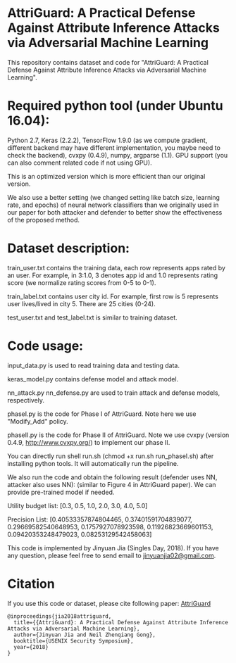 # AttriGuard: A Practical Defense Against Attribute Inference Attacks via Adversarial Machine Learning

This repository contains dataset and code for "AttriGuard: A Practical Defense Against Attribute Inference Attacks via Adversarial Machine Learning". 

# Required python tool (under Ubuntu 16.04):
Python 2.7, Keras (2.2.2), TensorFlow 1.9.0 (as we compute gradient, different backend may have different implementation, you maybe need to check the backend), cvxpy (0.4.9), numpy, argparse (1.1). GPU support (you can also comment related code if not using GPU). 

This is an optimized version which is more efficient than our original version.  

We also use a better setting (we changed setting like batch size, learning rate, and epochs) of neural network classifiers than we originally used in our paper for both attacker and defender to better show the effectiveness of the proposed method. 

# Dataset description: 

train_user.txt contains the training data, each row represents apps rated by an user. For example, in 3:1.0, 3 denotes app id and 1.0 represents rating score (we normalize rating scores from 0-5 to 0-1). 

train_label.txt contains user city id. For example, first row is 5 represents user lives/lived in city 5. There are 25 cities (0-24). 

test_user.txt and test_label.txt is similar to training dataset. 

# Code usage: 
input_data.py is used to read training data and testing data. 

keras_model.py contains defense model and attack model. 

nn_attack.py nn_defense.py are used to train attack and defense models, respectively. 

phaseI.py is the code for Phase I of AttriGuard. Note here we use "Modify_Add" policy. 

phaseII.py is the code for Phase II of AttriGuard. Note we use cvxpy (version 0.4.9, http://www.cvxpy.org/) to implement our phase II. 

You can directly run shell run.sh (chmod +x run.sh run_phaseI.sh) after installing python tools. It will automatically run the pipeline. 

We also run the code and obtain the following result (defender uses NN, attacker also uses NN): (similar to Figure 4 in AttriGuard paper). We can provide pre-trained model if needed. 

Utility budget list: [0.3, 0.5, 1.0, 2.0, 3.0, 4.0, 5.0]

Precision List: [0.40533357874804465, 0.37401591704839077, 0.29669582540648953, 0.1757927078923598, 0.11926823669601153, 0.09420353248479023, 0.08253129542458063]

This code is implemented by Jinyuan Jia (Singles Day, 2018). If you have any question, please feel free to send email to jinyuanjia02@gmail.com. 

# Citation
If you use this code or dataset, please cite following paper: 
<a href="https://arxiv.org/pdf/1805.04810.pdf">AttriGuard</a>
```
@inproceedings{jia2018attriguard,
  title={{AttriGuard}: A Practical Defense Against Attribute Inference Attacks via Adversarial Machine Learning},
  author={Jinyuan Jia and Neil Zhenqiang Gong},
  booktitle={USENIX Security Symposium},
  year={2018}
}
```